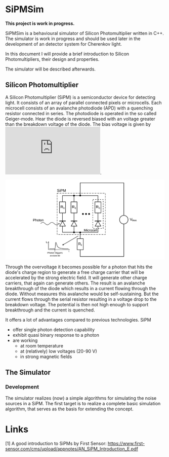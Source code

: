 # SiPMSim

**This project is work in progress.**

SiPMSim is a behavioural simulator of Silicon Photomultiplier written in C++.
The simulator is work in progress and should be used later in the development of an detector system for Cherenkov light.

In this document I will provide a brief introduction to Silicon Photomultipliers, their design and properties.

The simulator will be described afterwards. 

## Silicon Photomultiplier

A Silicon Photomultiplier (SiPM) is a semiconductor device for detecting light. It consists of an array of parallel connected pixels or microcells. Each microcell consists of an avalanche photodiode (APD) with a quenching resistor connected in series.
The photodiode is operated in the so called Geiger-mode. Hear the diode is reversed biased with an voltage greater than the breakdown voltage of the diode. The bias voltage is given by ![the breakdown voltage plus the overvoltage](http://www.sciweavers.org/tex2img.php?eq=V_%7Bbias%7D%3DV_%7Bbreakdown%7D%2BV_%7Bovervoltage%7D&bc=Transparent&fc=Black&im=png&fs=11&ff=modern&edit=0 "voltage plus overvoltage").

<img src="./doc/SiPM-schematic.svg" align="center">


Through the overvoltage it becomes possible for a photon that hits the diode's charge region to generate a free charge carrier that will be accelerated by the strong electric field. It will generate other charge carriers, that again can generate others. The result is an avalanche breakthrough of the diode which results in a current flowing through the diode. Without measures this avalanche would be self-sustaining. But the current flows through the serial resistor resulting in a voltage drop to the breakdown voltage. The potential is then not high enough to support breakthrough and the current is quenched.

It offers a lot of advantages compared to previous technologies.
SiPM  
* offer single photon detection capability
* exhibit quasi binary response to a photon
* are working
  * at room temperature
  * at (relatively) low voltages (20-90 V)
  * in strong magnetic fields
  
  
## The Simulator

### Development

The simulator realizes (now) a simple algorithms for simulating the noise sources in a SiPM.
The first target is to realize a complete basic simulation algorithm, that serves as the basis for extending the concept.


# Links
[1] A good introduction to SiPMs by First Sensor: https://www.first-sensor.com/cms/upload/appnotes/AN_SiPM_Introduction_E.pdf


 
